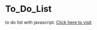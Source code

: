 # To_Do_List
to do list with javascript.
[Click here to visit](https://ornate-beijinho-326147.netlify.app/)
